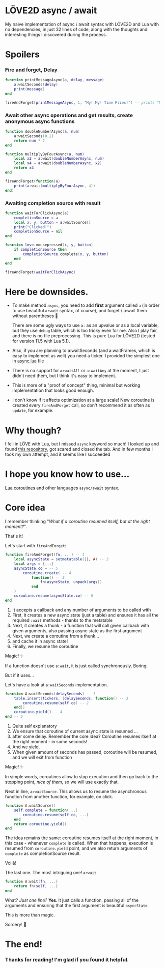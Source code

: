 # LÖVE2D async / await

My naive implementation of async / await syntax with LÖVE2D and Lua with no dependencies, in just 32 lines of code, along with the thoughts and interesting things I discovered during the process.

# Spoilers

### Fire and forget, Delay
```lua
function printMessageAsync(a, delay, message)
    a:waitSeconds(delay)
    print(message)
end

fireAndForget(printMessageAsync, 1, "My! My! Time Flies!") -- prints "My! My! Time Flies!" in one second
```

### Await other async operations and get results, create anonymous async functions
```lua
function doubleNumberAsync(a, num)
    a:waitSeconds(0.2)
    return num * 2
end

function multiplyByFourAsync(a, num)
    local x2 = a:wait(doubleNumberAsync, num)
    local x4 = a:wait(doubleNumberAsync, x2)
    return x4
end

fireAndForget(function(a) 
    print(a:wait(multiplyByFourAsync, 4)) 
end)
```

### Awaiting completion source with result
```lua
function waitForClickAsync(a)
    completionSource = a
    local x, y, button = a:waitSource()
    print("Clicked!")
    completionSource = nil
end

function love.mousepressed(x, y, button)
    if completionSource then
        completionSource.complete(x, y, button)
    end
end

fireAndForget(waitForClickAsync)
```

# Here be downsides.

- To make method `async`, you need to add **first** argument called `a` 
(in order to use beautiful `a:wait` syntax, of course), and forget / a:wait them without parentheses 👻


    There are some ugly ways to use `a:` as an upvalue or as a local variable, but they use `debug` table, which is too tricky even for me. Also I play fair, and there is no file preprocessing. This is pure Lua for LÖVE2D (tested for version 11.5 with Lua 5.1).


- Also, if you are planning to a:waitSeconds (and a:waitFrames, which is easy to implement as well) you need a ticker. I provided the simplest one in [async.lua](async.lua) file


- There is no support for `a:waitAll` or `a:waitAny` at the moment, I just didn't need them, but I think it's easy to implement.


- This is more of a "proof of concept" thing, minimal but working implementation that looks good enough.


- I don't know if it affects optimization at a large scale! New coroutine is created every `fireAndForget` call, so don't recommend it as often as `update`, for example.


# Why though?

I fell in LÖVE with Lua, but I missed `async` keyword so much! I looked up and found [this repository](https://github.com/ms-jpq/lua-async-await), got scared and closed the tab. And in few months I took my own attempt, and it seems like I succeeded


# I hope you know how to use...
[Lua coroutines](https://www.lua.org/manual/5.1/manual.html#5.2) and other languages `async/await` syntax.

# Core idea

I remember thinking "_What if a coroutine resumed itself, but at the right moment?_". 

That's it!


Let's start with `fireAndForget`:

```lua
function fireAndForget(fn, ...) -- 1
    local asyncState = setmetatable({}, A) -- 2
    local args = {...}
    asyncState.co = -- 5
        coroutine.create( -- 4
            function() -- 3
                fn(asyncState, unpack(args))
            end
    )
    coroutine.resume(asyncState.co) -- 6
end
```

1. It accepts a callback and any number of arguments to be called with
2. First, it creates a new async state (just a table) and ensures it has all the required `:wait` methods - thanks to the metatable
3. Next, it creates a thunk - a function that will call given callback with given arguments, also passing async state as the first argument
4. Next, we create a coroutine from a thunk...
5. and cache it in async state!
6. Finally, we resume the coroutine


Magic! ✨

If a function doesn't use `a:wait`, it is just called synchronously. Boring.

But if it uses...

Let's have a look at `a:waitSeconds` implementation.

```lua
function A:waitSeconds(delaySeconds) -- 1
    table.insert(tickers, {delaySeconds, function() -- 3
        coroutine.resume(self.co) -- 2
    end})
    coroutine.yield() -- 4
end -- 5
```
1. Quite self explanatory
2. We ensure that coroutine of current async state is resumed ...
3. after some delay.
Remember the core idea? Coroutine resumes itself at the right moment - in some seconds!
4. And we yield. 
5. When given amount of seconds has passed, coroutine will be resumed, and we will exit from function


Magic! ✨


In simple words, coroutines allow to stop execution and then go back to the stopping point, _nice of them_, so we will use exactly that.

Next in line, `a:waitSource`. This allows us to resume the asynchronous function from another function, for example, on click.

```lua
function A:waitSource()
    self.complete = function(...)
        coroutine.resume(self.co, ...)
    end
    return coroutine.yield()
end
```

The idea remains the same: coroutine resumes itself at the right moment, in this case - whenever `complete` is called. When that happens, execution is resumed from `coroutine.yield` point, and we also return arguments of `complete` as completionSource result. 

Voilà!

The last one. The most intriguing one! `a:wait`

```lua
function A:wait(fn, ...)
    return fn(self, ...)
end
```

What? _Just one line?_
**Yes**. It just calls a function, passing all of the arguments and ensuring that the first argument is beautiful `asyncState`.


This is more than magic. 


Sorcery! 🔮


# The end!

### Thanks for reading! I'm glad if you found it helpful.



